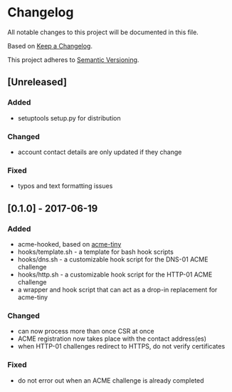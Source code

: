 # Changelog

All notable changes to this project will be documented in this file.

Based on [Keep a Changelog](https://keepachangelog.com/).

This project adheres to [Semantic Versioning](https://semver.org/).

## [Unreleased]

### Added

- setuptools setup.py for distribution

### Changed

- account contact details are only updated if they change

### Fixed

- typos and text formatting issues

## [0.1.0] - 2017-06-19

### Added

- acme-hooked, based on [acme-tiny](https://github.com/diafygi/acme-tiny)
- hooks/template.sh - a template for bash hook scripts
- hooks/dns.sh - a customizable hook script for the DNS-01 ACME challenge
- hooks/http.sh - a customizable hook script for the HTTP-01 ACME challenge
- a wrapper and hook script that can act as a drop-in replacement for acme-tiny

### Changed

- can now process more than once CSR at once
- ACME registration now takes place with the contact address(es)
- when HTTP-01 challenges redirect to HTTPS, do not verify certificates

### Fixed

- do not error out when an ACME challenge is already completed
